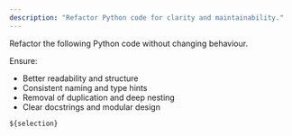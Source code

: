 ```yaml
---
description: "Refactor Python code for clarity and maintainability."
---
```


Refactor the following Python code without changing behaviour.

Ensure:
- Better readability and structure  
- Consistent naming and type hints  
- Removal of duplication and deep nesting  
- Clear docstrings and modular design  

```python
${selection}